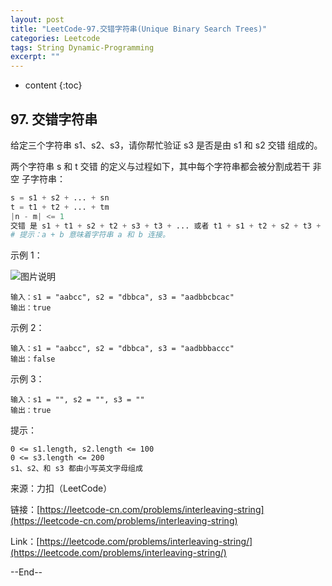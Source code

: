 ```yaml
---
layout: post
title: "LeetCode-97.交错字符串(Unique Binary Search Trees)"
categories: Leetcode
tags: String Dynamic-Programming
excerpt: ""
---
```


* content
{:toc}

## 97. 交错字符串

给定三个字符串 s1、s2、s3，请你帮忙验证 s3 是否是由 s1 和 s2 交错 组成的。

两个字符串 s 和 t 交错 的定义与过程如下，其中每个字符串都会被分割成若干 非空 子字符串：

```python
s = s1 + s2 + ... + sn
t = t1 + t2 + ... + tm
|n - m| <= 1
交错 是 s1 + t1 + s2 + t2 + s3 + t3 + ... 或者 t1 + s1 + t2 + s2 + t3 + s3 + ...
# 提示：a + b 意味着字符串 a 和 b 连接。
```

示例 1：

![图片说明](https://geemaple.github.io/images/leetcode-algorithm-97.jpg)

```
输入：s1 = "aabcc", s2 = "dbbca", s3 = "aadbbcbcac"
输出：true
```

示例 2：

```
输入：s1 = "aabcc", s2 = "dbbca", s3 = "aadbbbaccc"
输出：false
```

示例 3：

```
输入：s1 = "", s2 = "", s3 = ""
输出：true
```

提示：

```
0 <= s1.length, s2.length <= 100
0 <= s3.length <= 200
s1、s2、和 s3 都由小写英文字母组成
```

来源：力扣（LeetCode）

链接：[https://leetcode-cn.com/problems/interleaving-string](https://leetcode-cn.com/problems/interleaving-string)

Link：[https://leetcode.com/problems/interleaving-string/](https://leetcode.com/problems/interleaving-string/)



--End--
